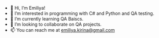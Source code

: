 - 👋 Hi, I’m Emiliya!
- 👀 I’m interested in programming with C# and Python and QA testing.
- 🌱 I’m currently learning QA Baiscs.
- 💞️ I’m looking to collaborate on QA projects.
- 📫 You can reach me at emiliya.kirina@gmail.com 

<!---
EmI-85/EmI-85 is a ✨ special ✨ repository because its `README.md` (this file) appears on your GitHub profile.
You can click the Preview link to take a look at your changes.
--->
